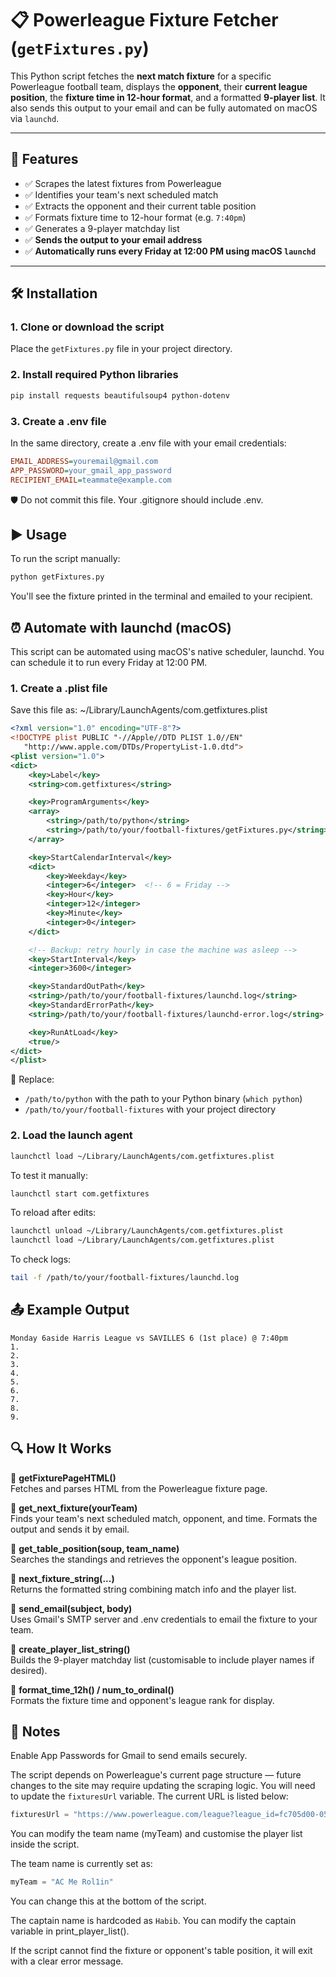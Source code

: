 # 📋 Powerleague Fixture Fetcher (`getFixtures.py`)

This Python script fetches the **next match fixture** for a specific Powerleague football team, displays the **opponent**, their **current league position**, the **fixture time in 12-hour format**, and a formatted **9-player list**. It also sends this output to your email and can be fully automated on macOS via `launchd`.

---

## 🚀 Features

- ✅ Scrapes the latest fixtures from Powerleague
- ✅ Identifies your team's next scheduled match
- ✅ Extracts the opponent and their current table position
- ✅ Formats fixture time to 12-hour format (e.g. `7:40pm`)
- ✅ Generates a 9-player matchday list
- ✅ **Sends the output to your email address**
- ✅ **Automatically runs every Friday at 12:00 PM using macOS `launchd`**

---

## 🛠️ Installation

### 1. Clone or download the script

Place the `getFixtures.py` file in your project directory.

### 2. Install required Python libraries

```bash
pip install requests beautifulsoup4 python-dotenv
```

### 3. Create a .env file

In the same directory, create a .env file with your email credentials:

```ini
EMAIL_ADDRESS=youremail@gmail.com
APP_PASSWORD=your_gmail_app_password
RECIPIENT_EMAIL=teammate@example.com
```

🛡️ Do not commit this file. Your .gitignore should include .env.

## ▶️ Usage

To run the script manually:

```bash
python getFixtures.py
```

You'll see the fixture printed in the terminal and emailed to your recipient.

## ⏰ Automate with launchd (macOS)

This script can be automated using macOS's native scheduler, launchd. You can schedule it to run every Friday at 12:00 PM.

### 1. Create a .plist file

Save this file as:
~/Library/LaunchAgents/com.getfixtures.plist

```xml
<?xml version="1.0" encoding="UTF-8"?>
<!DOCTYPE plist PUBLIC "-//Apple//DTD PLIST 1.0//EN"
   "http://www.apple.com/DTDs/PropertyList-1.0.dtd">
<plist version="1.0">
<dict>
    <key>Label</key>
    <string>com.getfixtures</string>

    <key>ProgramArguments</key>
    <array>
        <string>/path/to/python</string>
        <string>/path/to/your/football-fixtures/getFixtures.py</string>
    </array>

    <key>StartCalendarInterval</key>
    <dict>
        <key>Weekday</key>
        <integer>6</integer>  <!-- 6 = Friday -->
        <key>Hour</key>
        <integer>12</integer>
        <key>Minute</key>
        <integer>0</integer>
    </dict>

    <!-- Backup: retry hourly in case the machine was asleep -->
    <key>StartInterval</key>
    <integer>3600</integer>

    <key>StandardOutPath</key>
    <string>/path/to/your/football-fixtures/launchd.log</string>
    <key>StandardErrorPath</key>
    <string>/path/to/your/football-fixtures/launchd-error.log</string>

    <key>RunAtLoad</key>
    <true/>
</dict>
</plist>
```

📝 Replace:

- `/path/to/python` with the path to your Python binary (`which python`)
- `/path/to/your/football-fixtures` with your project directory

### 2. Load the launch agent

```bash
launchctl load ~/Library/LaunchAgents/com.getfixtures.plist
```

To test it manually:

```bash
launchctl start com.getfixtures
```

To reload after edits:

```bash
launchctl unload ~/Library/LaunchAgents/com.getfixtures.plist
launchctl load ~/Library/LaunchAgents/com.getfixtures.plist
```

To check logs:

```bash
tail -f /path/to/your/football-fixtures/launchd.log
```

## 📤 Example Output

```
Monday 6aside Harris League vs SAVILLES 6 (1st place) @ 7:40pm
1.
2.
3.
4.
5.
6.
7.
8.
9.
```

## 🔍 How It Works

🔹 **getFixturePageHTML()**  
Fetches and parses HTML from the Powerleague fixture page.

🔹 **get_next_fixture(yourTeam)**  
Finds your team's next scheduled match, opponent, and time. Formats the output and sends it by email.

🔹 **get_table_position(soup, team_name)**  
Searches the standings and retrieves the opponent's league position.

🔹 **next_fixture_string(...)**  
Returns the formatted string combining match info and the player list.

🔹 **send_email(subject, body)**  
Uses Gmail's SMTP server and .env credentials to email the fixture to your team.

🔹 **create_player_list_string()**  
Builds the 9-player matchday list (customisable to include player names if desired).

🔹 **format_time_12h() / num_to_ordinal()**  
Formats the fixture time and opponent's league rank for display.

## 🧠 Notes

Enable App Passwords for Gmail to send emails securely.

The script depends on Powerleague's current page structure — future changes to the site may require updating the scraping logic. You will need to update the `fixturesUrl` variable. The current URL is listed below:

```python
fixturesUrl = "https://www.powerleague.com/league?league_id=fc705d00-05d4-c09b-db14-fa41402f1258&division_id=fc705d00-05d4-c09b-db14-fa4100d25e58"
```

You can modify the team name (myTeam) and customise the player list inside the script.

The team name is currently set as:

```python
myTeam = "AC Me Rol1in"
```

You can change this at the bottom of the script.

The captain name is hardcoded as `Habib`. You can modify the captain variable in print_player_list().

If the script cannot find the fixture or opponent's table position, it will exit with a clear error message.
